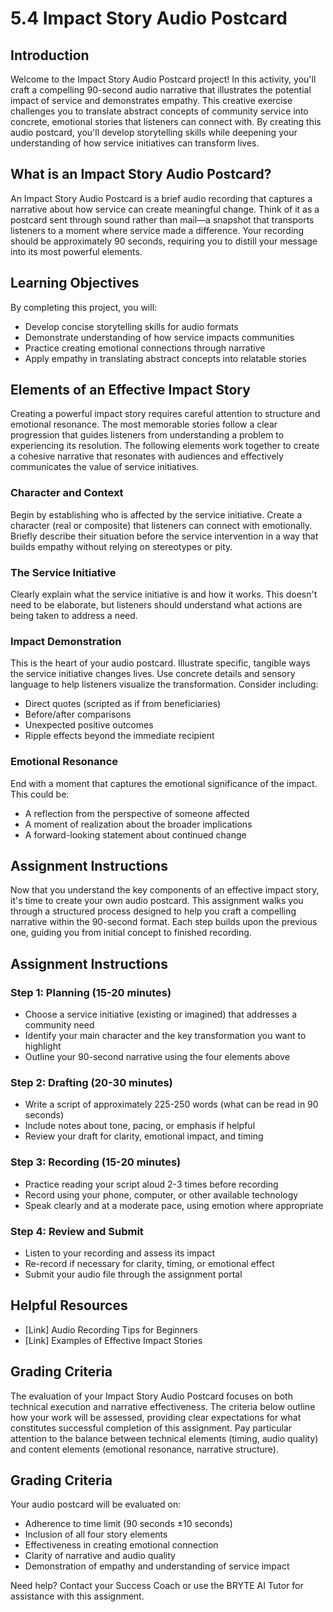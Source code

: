 # 5.4 Impact Story Audio Postcard

## Introduction
Welcome to the Impact Story Audio Postcard project! In this activity, you'll craft a compelling 90-second audio narrative that illustrates the potential impact of service and demonstrates empathy. This creative exercise challenges you to translate abstract concepts of community service into concrete, emotional stories that listeners can connect with. By creating this audio postcard, you'll develop storytelling skills while deepening your understanding of how service initiatives can transform lives.

## What is an Impact Story Audio Postcard?
An Impact Story Audio Postcard is a brief audio recording that captures a narrative about how service can create meaningful change. Think of it as a postcard sent through sound rather than mail—a snapshot that transports listeners to a moment where service made a difference. Your recording should be approximately 90 seconds, requiring you to distill your message into its most powerful elements.

## Learning Objectives
By completing this project, you will:
- Develop concise storytelling skills for audio formats
- Demonstrate understanding of how service impacts communities
- Practice creating emotional connections through narrative
- Apply empathy in translating abstract concepts into relatable stories

## Elements of an Effective Impact Story
Creating a powerful impact story requires careful attention to structure and emotional resonance. The most memorable stories follow a clear progression that guides listeners from understanding a problem to experiencing its resolution. The following elements work together to create a cohesive narrative that resonates with audiences and effectively communicates the value of service initiatives.

### Character and Context
Begin by establishing who is affected by the service initiative. Create a character (real or composite) that listeners can connect with emotionally. Briefly describe their situation before the service intervention in a way that builds empathy without relying on stereotypes or pity.

### The Service Initiative
Clearly explain what the service initiative is and how it works. This doesn't need to be elaborate, but listeners should understand what actions are being taken to address a need.

### Impact Demonstration
This is the heart of your audio postcard. Illustrate specific, tangible ways the service initiative changes lives. Use concrete details and sensory language to help listeners visualize the transformation. Consider including:
- Direct quotes (scripted as if from beneficiaries)
- Before/after comparisons
- Unexpected positive outcomes
- Ripple effects beyond the immediate recipient

### Emotional Resonance
End with a moment that captures the emotional significance of the impact. This could be:
- A reflection from the perspective of someone affected
- A moment of realization about the broader implications
- A forward-looking statement about continued change

## Assignment Instructions
Now that you understand the key components of an effective impact story, it's time to create your own audio postcard. This assignment walks you through a structured process designed to help you craft a compelling narrative within the 90-second format. Each step builds upon the previous one, guiding you from initial concept to finished recording.

## Assignment Instructions

### Step 1: Planning (15-20 minutes)
- Choose a service initiative (existing or imagined) that addresses a community need
- Identify your main character and the key transformation you want to highlight
- Outline your 90-second narrative using the four elements above

### Step 2: Drafting (20-30 minutes)
- Write a script of approximately 225-250 words (what can be read in 90 seconds)
- Include notes about tone, pacing, or emphasis if helpful
- Review your draft for clarity, emotional impact, and timing

### Step 3: Recording (15-20 minutes)
- Practice reading your script aloud 2-3 times before recording
- Record using your phone, computer, or other available technology
- Speak clearly and at a moderate pace, using emotion where appropriate

### Step 4: Review and Submit
- Listen to your recording and assess its impact
- Re-record if necessary for clarity, timing, or emotional effect
- Submit your audio file through the assignment portal

## Helpful Resources
- [Link] Audio Recording Tips for Beginners
- [Link] Examples of Effective Impact Stories

## Grading Criteria
The evaluation of your Impact Story Audio Postcard focuses on both technical execution and narrative effectiveness. The criteria below outline how your work will be assessed, providing clear expectations for what constitutes successful completion of this assignment. Pay particular attention to the balance between technical elements (timing, audio quality) and content elements (emotional resonance, narrative structure).

## Grading Criteria
Your audio postcard will be evaluated on:
- Adherence to time limit (90 seconds ±10 seconds)
- Inclusion of all four story elements
- Effectiveness in creating emotional connection
- Clarity of narrative and audio quality
- Demonstration of empathy and understanding of service impact

Need help? Contact your Success Coach or use the BRYTE AI Tutor for assistance with this assignment.